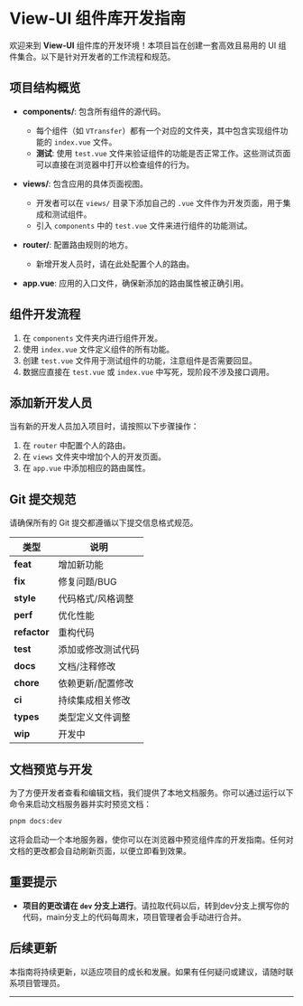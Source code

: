 # View-UI 组件库开发指南

欢迎来到 **View-UI** 组件库的开发环境！本项目旨在创建一套高效且易用的 UI 组件集合。以下是针对开发者的工作流程和规范。

## 项目结构概览

- **components/**: 包含所有组件的源代码。
  - 每个组件（如 `VTransfer`）都有一个对应的文件夹，其中包含实现组件功能的 `index.vue` 文件。
  - **测试**: 使用 `test.vue` 文件来验证组件的功能是否正常工作。这些测试页面可以直接在浏览器中打开以检查组件的行为。

- **views/**: 包含应用的具体页面视图。
  - 开发者可以在 `views/` 目录下添加自己的 `.vue` 文件作为开发页面，用于集成和测试组件。
  - 引入 `components` 中的 `test.vue` 文件来进行组件的功能测试。

- **router/**: 配置路由规则的地方。
  - 新增开发人员时，请在此处配置个人的路由。

- **app.vue**: 应用的入口文件，确保新添加的路由属性被正确引用。

## 组件开发流程

1. 在 `components` 文件夹内进行组件开发。
2. 使用 `index.vue` 文件定义组件的所有功能。
3. 创建 `test.vue` 文件用于测试组件的功能，注意组件是否需要回显。
4. 数据应直接在 `test.vue` 或 `index.vue` 中写死，现阶段不涉及接口调用。

## 添加新开发人员

当有新的开发人员加入项目时，请按照以下步骤操作：
1. 在 `router` 中配置个人的路由。
2. 在 `views` 文件夹中增加个人的开发页面。
3. 在 `app.vue` 中添加相应的路由属性。

## Git 提交规范

请确保所有的 Git 提交都遵循以下提交信息格式规范。

| 类型         | 说明               |
| ------------ | ------------------ |
| **feat**     | 增加新功能         |
| **fix**      | 修复问题/BUG       |
| **style**    | 代码格式/风格调整  |
| **perf**     | 优化性能           |
| **refactor** | 重构代码           |
| **test**     | 添加或修改测试代码 |
| **docs**     | 文档/注释修改      |
| **chore**    | 依赖更新/配置修改  |
| **ci**       | 持续集成相关修改   |
| **types**    | 类型定义文件调整   |
| **wip**      | 开发中             |

## 文档预览与开发

为了方便开发者查看和编辑文档，我们提供了本地文档服务。你可以通过运行以下命令来启动文档服务器并实时预览文档：

```bash
pnpm docs:dev
```

这将会启动一个本地服务器，使你可以在浏览器中预览组件库的开发指南。任何对文档的更改都会自动刷新页面，以便立即看到效果。

## **重要提示**

- **项目的更改请在 `dev` 分支上进行**。请拉取代码以后，转到dev分支上撰写你的代码，main分支上的代码每周末，项目管理者会手动进行合并。

## 后续更新

本指南将持续更新，以适应项目的成长和发展。如果有任何疑问或建议，请随时联系项目管理员。

---
